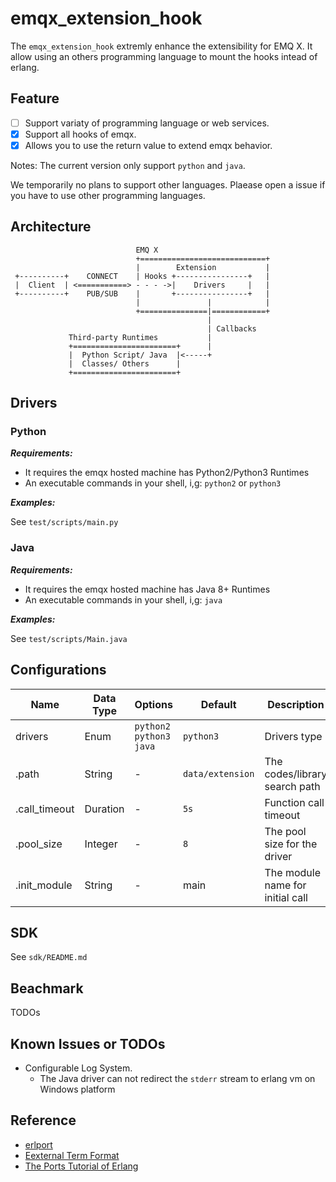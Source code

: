 # emqx_extension_hook

The `emqx_extension_hook` extremly enhance the extensibility for EMQ X. It allow using an others programming language to mount the hooks intead of erlang.

## Feature

- [ ] Support variaty of programming language or web services.
- [x] Support all hooks of emqx.
- [x] Allows you to use the return value to extend emqx behavior.

Notes: The current version only support `python` and `java`.

We temporarily no plans to support other languages. Plaease open a issue if you have to use other programming languages.

## Architecture

```
                            EMQ X
                            +============================+
                            |        Extension           |
 +----------+    CONNECT    | Hooks +----------------+   |
 |  Client  | <===========> - - - ->|    Drivers     |   |
 +----------+    PUB/SUB    |       +----------------+   |
                            |               |            |
                            +===============|============+
                                            |
                                            | Callbacks
             Third-party Runtimes           |
             +=======================+      |
             |  Python Script/ Java  |<-----+
             |  Classes/ Others      |
             +=======================+
```

## Drivers

### Python

***Requirements:***

- It requires the emqx hosted machine has Python2/Python3 Runtimes
- An executable commands in your shell, i,g: `python2` or `python3`

***Examples:***

See `test/scripts/main.py`

### Java

***Requirements:***

- It requires the emqx hosted machine has Java 8+ Runtimes
- An executable commands in your shell, i,g: `java`

***Examples:***

See `test/scripts/Main.java`

## Configurations

| Name                | Data Type | Options                               | Default          | Description                      |
| ------------------- | --------- | ------------------------------------- | ---------------- | -------------------------------- |
| drivers             | Enum      | `python2`<br /> `python3`<br />`java` | `python3`        | Drivers type                     |
| <type>.path         | String    | -                                     | `data/extension` | The codes/library search path    |
| <type>.call_timeout | Duration  | -                                     | `5s`             | Function call timeout            |
| <type>.pool_size    | Integer   | -                                     | `8`              | The pool size for the driver     |
| <type>.init_module  | String    | -                                     | main             | The module name for initial call |

## SDK

See `sdk/README.md`

## Beachmark

TODOs

## Known Issues or TODOs

- Configurable Log System.
    * The Java driver can not redirect the `stderr` stream to erlang vm on Windows platform

## Reference

- [erlport](https://github.com/hdima/erlport)
- [Eexternal Term Format](http://erlang.org/doc/apps/erts/erl_ext_dist.html)
- [The Ports Tutorial of Erlang](http://erlang.org/doc/tutorial/c_port.html)
